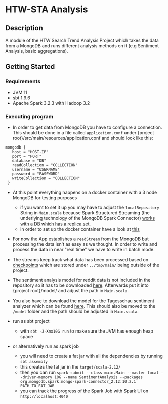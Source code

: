 # HTW-STA Analysis

## Description

A module of the HTW Search Trend Analysis Project which takes the data from a
MongoDB and runs different analysis methods on it (e.g Sentiment Analysis, basic
aggregations).

## Getting Started

### Requirements

- JVM 11
- sbt 1.9.6
- Apache Spark 3.2.3 with Hadoop 3.2

### Executing program

- In order to get data from MongoDB you have to configure a connection. This
  should be done in a file called `application.conf` under {project
  root}/src/main/resources/application.conf and should look like this:

```
mongodb {
   host = "HOST-IP"
   port = "PORT"
   database = "DB"
   readCollection = "COLLECTION"
   username = "USERNAME"
   password = "PASSWORD"
   writeCollection = "COLLECTION"
 }
```
- At this point everything happens on a docker container with a 3 node MongoDB for testing purposes
  - if you want to set it up you may have to adjust the `localRepository` String in `Main.scala` because Spark Structured Streaming (the underlying technology of the MongoDB Spark Connector) [works with a DB which has a replica set](https://www.mongodb.com/community/forums/t/mongodb-spark-connector-10-0-2-read-existing-data-as-stream/169149). 
  - in order to set up the docker container have a look at [this](https://github.com/UpSync-Dev/docker-compose-mongo-replica-set)

- For now the App establishes a `readStream` from the MongoDB but processing the data isn't as easy as we thought. In order to write and process the data in near "real time" we have to write in batch mode.
- The streams keep track what data has been processed based on [checkpoints](https://spark.apache.org/docs/latest/structured-streaming-programming-guide.html#recovering-from-failures-with-checkpointing) which are stored under `../tmp/main/` being outside of the project.
- The sentiment analysis model for reddit data is not included in the repository so it has to be
  downloaded
  [here](https://sparknlp.org/2023/07/28/twitter_xlm_roberta_base_sentiment_en.html).
  Afterwards put it into {project root}/model/ and adjust the path in
  `Main.scala`.
  
- You also have to download the model for the Tagesschau sentiment analyzer which can be found [here](https://sparknlp.org/2021/11/03/bert_sequence_classifier_sentiment_de.html). This should also be moved to the `/model` folder and the path should be adjusted in `Main.scala`.
- run as sbt project
  * with `sbt -J-Xmx10G run` to make sure the JVM has enough heap space
- or alternatively run as spark job
  * you will need to create a fat jar with all the dependencies by running `sbt assembly`
  * this creates the fat jar in the `target/scala-2.12/`
  * then you can run `spark-submit --class main.Main --master local --driver-memory 10G --name SentimentAnalysis --packages org.mongodb.spark:mongo-spark-connector_2.12:10.2.1 PATH_TO_FAT_JAR`
  * you can track the progress of the Spark Job with Spark UI on `http://localhost:4040`
